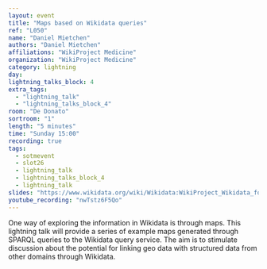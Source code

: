 ```yaml
---
layout: event
title: "Maps based on Wikidata queries"
ref: "L050"
name: "Daniel Mietchen"
authors: "Daniel Mietchen"
affiliations: "WikiProject Medicine"
organization: "WikiProject Medicine"
category: lightning
day: 
lightning_talks_block: 4
extra_tags:
  - "lightning_talk"
  - "lightning_talks_block_4"
room: "De Donato"
sortroom: "1"
length: "5 minutes"
time: "Sunday 15:00"
recording: true
tags:
  - sotmevent
  - slot26
  - lightning_talk
  - lightning_talks_block_4
  - lightning_talk
slides: "https://www.wikidata.org/wiki/Wikidata:WikiProject_Wikidata_for_research/State_of_the_Map_2018"
youtube_recording: "nwTstz6F5Qo"
---
```

One way of exploring the information in Wikidata is through maps. This lightning talk will provide a series of example maps generated through SPARQL queries to the Wikidata query service. The aim is to stimulate discussion about the potential for linking geo data with structured data from other domains through Wikidata.